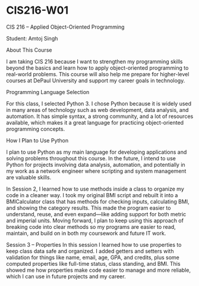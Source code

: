 # CIS216-W01
CIS 216 – Applied Object-Oriented Programming

Student: Amtoj Singh

About This Course

I am taking CIS 216 because I want to strengthen my programming skills beyond the basics and learn how to apply object-oriented programming to real-world problems. This course will also help me prepare for higher-level courses at DePaul University and support my career goals in technology.

Programming Language Selection

For this class, I selected Python 3. I chose Python because it is widely used in many areas of technology such as web development, data analysis, and automation. It has simple syntax, a strong community, and a lot of resources available, which makes it a great language for practicing object-oriented programming concepts.

How I Plan to Use Python

I plan to use Python as my main language for developing applications and solving problems throughout this course. In the future, I intend to use Python for projects involving data analysis, automation, and potentially in my work as a network engineer where scripting and system management are valuable skills.


In Session 2, I learned how to use methods inside a class to organize my code in a cleaner way. I took my original BMI script and rebuilt it into a BMICalculator class that has methods for checking inputs, calculating BMI, and showing the category results. This made the program easier to understand, reuse, and even expand—like adding support for both metric and imperial units. Moving forward, I plan to keep using this approach of breaking code into clear methods so my programs are easier to read, maintain, and build on in both my coursework and future IT work.



Session 3 – Properties
In this session I learned how to use properties to keep class data safe and organized. I added getters and setters with validation for things like name, email, age, GPA, and credits, plus some computed properties like full-time status, class standing, and BMI. This showed me how properties make code easier to manage and more reliable, which I can use in future projects and my career.

